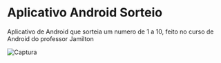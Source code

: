 # Aplicativo Android Sorteio

Aplicativo de Android que sorteia um numero de 1 a 10, feito no curso de Android do professor Jamilton

![Captura](https://user-images.githubusercontent.com/55591611/84322752-e15bad00-ab4b-11ea-8c06-a5ac1ce55b19.png)

